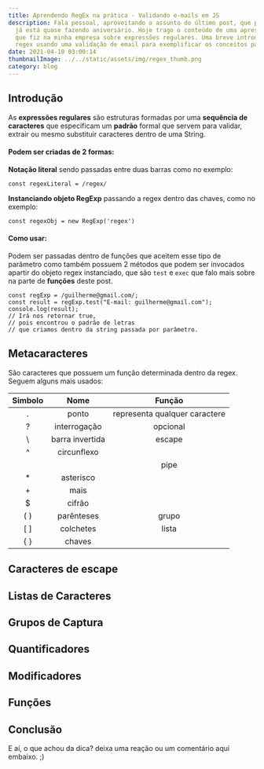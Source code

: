 ```yaml
---
title: Aprendendo RegEx na prática - Validando e-mails em JS
description: Fala pessoal, aproveitando o assunto do último post, que por sinal
  já está quase fazendo aniversário. Hoje trago o conteúdo de uma apresentação
  que fiz na minha empresa sobre expressões regulares. Uma breve introdução as
  regex usando uma validação de email para exemplificar os conceitos passados.
date: 2021-04-10 03:00:14
thumbnailImage: ../../static/assets/img/regex_thumb.png
category: blog
---
```

## Introdução
As **expressões regulares** são estruturas formadas por uma **sequência de caracteres** que especificam um **padrão** formal que servem para validar, extrair ou mesmo substituir caracteres dentro de uma String.

#### Podem ser criadas de 2 formas:   
**Notação literal** sendo passadas entre duas barras como no exemplo:  

```JS
const regexLiteral = /regex/
```

**Instanciando objeto RegExp** passando a regex dentro das chaves, como no exemplo:

```JS
const regexObj = new RegExp('regex')
```

#### Como usar:
Podem ser passadas dentro de funções que aceitem esse tipo de parâmetro como também possuem 2 métodos que podem ser invocados apartir do objeto regex instanciado, que são `test` e `exec` que falo mais sobre na parte de **funções** deste post.  
```JS
const regExp = /guilherme@gmail.com/;
const result = regExp.test("E-mail: guilherme@gmail.com");
console.log(result);
// Irá nos retornar true,
// pois encontrou o padrão de letras
// que criamos dentro da string passada por parâmetro.
```

## Metacaracteres
São caracteres que possuem um função determinada dentro da regex.  
Seguem alguns mais usados:  

| Simbolo | Nome | Função |
|:---:|:---:|:---:|
| . | ponto | representa qualquer caractere |
| ? | interrogação | opcional |
| \ | barra invertida | escape |
| ^ | circunflexo |   |
| | | pipe | Indica um ou outro |
| \* | asterisco |   |
| \+ | mais |   |
| $ | cifrão |   |
| ( ) | parênteses | grupo |
| \[ \] | colchetes | lista |
| { } | chaves |   |


## Caracteres de escape
## Listas de Caracteres
## Grupos de Captura
## Quantificadores
## Modificadores
## Funções

## Conclusão
E aí, o que achou da dica? deixa uma reação ou um comentário aqui embaixo. ;)
